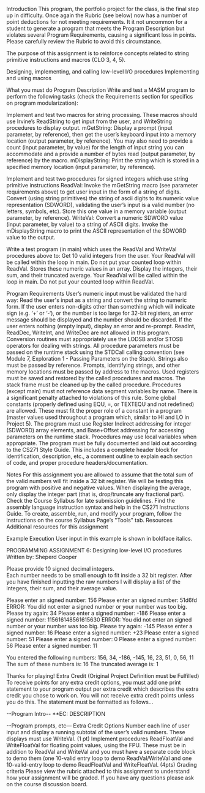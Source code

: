 Introduction
This program, the portfolio project for the class, is the final step up in difficulty. Once again the Rubric (see below) now has a number of point deductions for not meeting requirements. It it not uncommon for a student to generate a program that meets the Program Description but violates several Program Requirements, causing a significant loss in points. Please carefully review the Rubric to avoid this circumstance.

The purpose of this assignment is to reinforce concepts related to string primitive instructions and macros (CLO 3, 4, 5).

Designing, implementing, and calling low-level I/O procedures
Implementing and using macros

What you must do
Program Description
Write and test a MASM program to perform the following tasks (check the Requirements section for specifics on program modularization):

Implement and test two macros for string processing. These macros should use Irvine’s ReadString to get input from the user, and WriteString procedures to display output.
mGetString:  Display a prompt (input parameter, by reference), then get the user’s keyboard input into a memory location (output parameter, by reference). You may also need to provide a count (input parameter, by value) for the length of input string you can accommodate and a provide a number of bytes read (output parameter, by reference) by the macro.
mDisplayString:  Print the string which is stored in a specified memory location (input parameter, by reference).
                                                              
Implement and test two procedures for signed integers which use string primitive instructions
ReadVal: 
Invoke the mGetString macro (see parameter requirements above) to get user input in the form of a string of digits.
Convert (using string primitives) the string of ascii digits to its numeric value representation (SDWORD), validating the user’s input is a valid number (no letters, symbols, etc).
Store this one value in a memory variable (output parameter, by reference). 
WriteVal: 
Convert a numeric SDWORD value (input parameter, by value) to a string of ASCII digits.
Invoke the mDisplayString macro to print the ASCII representation of the SDWORD value to the output.
                                                              
Write a test program (in main) which uses the ReadVal and WriteVal procedures above to:
Get 10 valid integers from the user. Your ReadVal will be called within the loop in main. Do not put your counted loop within ReadVal.
Stores these numeric values in an array.
Display the integers, their sum, and their truncated average.
Your ReadVal will be called within the loop in main. Do not put your counted loop within ReadVal.
                                                              
Program Requirements
User’s numeric input must be validated the hard way:
Read the user's input as a string and convert the string to numeric form.
If the user enters non-digits other than something which will indicate sign (e.g. ‘+’ or ‘-‘), or the number is too large for 32-bit registers, an error message should be displayed and the number should be discarded.
If the user enters nothing (empty input), display an error and re-prompt.
ReadInt, ReadDec, WriteInt, and WriteDec are not allowed in this program.
Conversion routines must appropriately use the LODSB and/or STOSB operators for dealing with strings.
All procedure parameters must be passed on the runtime stack using the STDCall calling convention (see Module 7, Exploration 1 - Passing Parameters on the Stack). Strings also must be passed by reference.
Prompts, identifying strings, and other memory locations must be passed by address to the macros.
Used registers must be saved and restored by the called procedures and macros.
The stack frame must be cleaned up by the called procedure.
Procedures (except main) must not reference data segment variables by name. There is a significant penalty attached to violations of this rule.  Some global constants (properly defined using EQU, =, or TEXTEQU and not redefined) are allowed. These must fit the proper role of a constant in a program (master values used throughout a program which, similar to HI and LO in Project 5).
The program must use Register Indirect addressing for integer (SDWORD) array elements, and Base+Offset addressing for accessing parameters on the runtime stack.
Procedures may use local variables when appropriate.
The program must be fully documented and laid out according to the CS271 Style Guide. This includes a complete header block for identification, description, etc., a comment outline to explain each section of code, and proper procedure headers/documentation.

Notes
For this assignment you are allowed to assume that the total sum of the valid numbers will fit inside a 32 bit register.
We will be testing this program with positive and negative values.
When displaying the average, only display the integer part (that is, drop/truncate any fractional part).
Check the Course Syllabus for late submission guidelines.
Find the assembly language instruction syntax and help in the CS271 Instructions Guide.
To create, assemble, run,  and modify your program, follow the instructions on the course Syllabus Page’s "Tools" tab.
Resources
Additional resources for this assignment

Example Execution
User input in this example is shown in boldface italics.

PROGRAMMING ASSIGNMENT 6: Designing low-level I/O procedures 
Written by: Sheperd Cooper 
 
Please provide 10 signed decimal integers.  
Each number needs to be small enough to fit inside a 32 bit register. After you have finished inputting the raw numbers I will display a list of the integers, their sum, and their average value. 
 
Please enter an signed number: 156 
Please enter an signed number: 51d6fd 
ERROR: You did not enter a signed number or your number was too big. 
Please try again: 34 
Please enter a signed number: -186 
Please enter a signed number: 115616148561615630 
ERROR: You did not enter an signed number or your number was too big. 
Please try again: -145
Please enter a signed number: 16 
Please enter a signed number: +23 
Please enter a signed number: 51 
Please enter a signed number: 0 
Please enter a signed number: 56 
Please enter a signed number: 11 
 
You entered the following numbers: 
156, 34, -186, -145, 16, 23, 51, 0, 56, 11 
The sum of these numbers is: 16 
The truncated average is: 1 
 
Thanks for playing! 
Extra Credit (Original Project Definition must be Fulfilled)
To receive points for any extra credit options, you must add one print statement to your program output per extra credit which describes the extra credit you chose to work on. You will not receive extra credit points unless you do this. The statement must be formatted as follows...

--Program Intro--
**EC: DESCRIPTION

--Program prompts, etc—
Extra Credit Options
Number each line of user input and display a running subtotal of the user’s valid numbers. These displays must use WriteVal. (1 pt)
Implement procedures ReadFloatVal and WriteFloatVal for floating point values, using the FPU. These must be in addition to ReadVal and WriteVal and you must have a separate code block to demo them (one 10-valid entry loop to demo ReadVal/WriteVal and one 10-valid-entry loop to demo ReadFloatVal and WriteFloatVal. (4pts)
Grading criteria
Please view the rubric attached to this assignment to understand how your assignment will be graded. If you have any questions please ask on the course discussion board.

